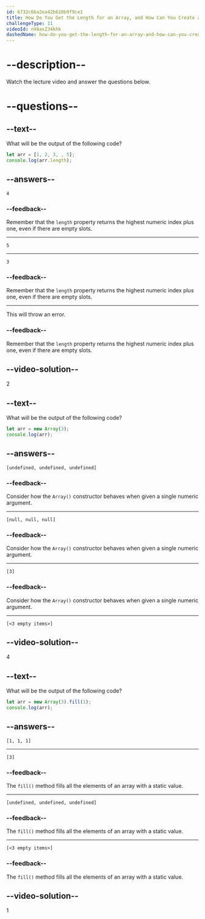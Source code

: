 ```yaml
---
id: 6732c6ba2ea42b610b9f9ce1
title: How Do You Get the Length for an Array, and How Can You Create an Empty Array of Fixed Length?
challengeType: 11
videoId: nVAaxZ34khk
dashedName: how-do-you-get-the-length-for-an-array-and-how-can-you-create-an-empty-array-of-fixed-length
---
```


# --description--

Watch the lecture video and answer the questions below.

# --questions--

## --text--

What will be the output of the following code?

```js
let arr = [1, 2, 3, , 5];
console.log(arr.length);
```

## --answers--

`4`

### --feedback--

Remember that the `length` property returns the highest numeric index plus one, even if there are empty slots.

---

`5`

---

`3`

### --feedback--

Remember that the `length` property returns the highest numeric index plus one, even if there are empty slots.

---

This will throw an error.

### --feedback--

Remember that the `length` property returns the highest numeric index plus one, even if there are empty slots.

## --video-solution--

2

## --text--

What will be the output of the following code?

```js
let arr = new Array(3);
console.log(arr);
```

## --answers--

`[undefined, undefined, undefined]`

### --feedback--

Consider how the `Array()` constructor behaves when given a single numeric argument.

---

`[null, null, null]`

### --feedback--

Consider how the `Array()` constructor behaves when given a single numeric argument.

---

`[3]`

### --feedback--

Consider how the `Array()` constructor behaves when given a single numeric argument.

---

`[<3 empty items>]`

## --video-solution--

4

## --text--

What will be the output of the following code?

```js
let arr = new Array(3).fill(1);
console.log(arr);
```

## --answers--

`[1, 1, 1]`

---

`[3]`

### --feedback--

The `fill()` method fills all the elements of an array with a static value.

---

`[undefined, undefined, undefined]`

### --feedback--

The `fill()` method fills all the elements of an array with a static value.

---

`[<3 empty items>]`

### --feedback--

The `fill()` method fills all the elements of an array with a static value.

## --video-solution--

1
